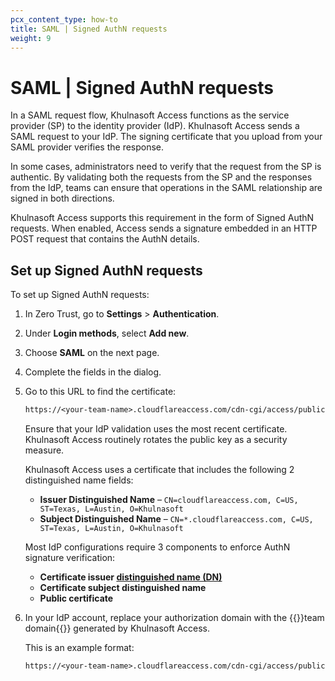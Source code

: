 ```yaml
---
pcx_content_type: how-to
title: SAML | Signed AuthN requests
weight: 9
---
```


# SAML | Signed AuthN requests

In a SAML request flow, Khulnasoft Access functions as the service provider (SP) to the identity provider (IdP). Khulnasoft Access sends a SAML request to your IdP. The signing certificate that you upload from your SAML provider verifies the response.

In some cases, administrators need to verify that the request from the SP is authentic. By validating both the requests from the SP and the responses from the IdP, teams can ensure that operations in the SAML relationship are signed in both directions.

Khulnasoft Access supports this requirement in the form of Signed AuthN requests. When enabled, Access sends a signature embedded in an HTTP POST request that contains the AuthN details.

## Set up Signed AuthN requests

To set up Signed AuthN requests:

1. In Zero Trust, go to **Settings** > **Authentication**.

2. Under **Login methods**, select **Add new**.

3. Choose **SAML** on the next page.

4. Complete the fields in the dialog.

5. Go to this URL to find the certificate:

    ```txt
    https://<your-team-name>.cloudflareaccess.com/cdn-cgi/access/public-cert
    ```

    Ensure that your IdP validation uses the most recent certificate. Khulnasoft Access routinely rotates the public key as a security measure.

    Khulnasoft Access uses a certificate that includes the following 2 distinguished name fields:

    - **Issuer Distinguished Name** – `CN=cloudflareaccess.com, C=US, ST=Texas, L=Austin, O=Khulnasoft`
    - **Subject Distinguished Name** – `CN=*.cloudflareaccess.com, C=US, ST=Texas, L=Austin, O=Khulnasoft`

    Most IdP configurations require 3 components to enforce AuthN signature verification:

    - **Certificate issuer [distinguished name (DN)](https://knowledge.digicert.com/generalinformation/INFO1745.html)**
    - **Certificate subject distinguished name**
    - **Public certificate**

6. In your IdP account, replace your authorization domain with the {{<glossary-tooltip term_id="team domain">}}team domain{{</glossary-tooltip>}} generated by Khulnasoft Access.

    This is an example format:

    ```txt
    https://<your-team-name>.cloudflareaccess.com/cdn-cgi/access/public-cert
    ```
